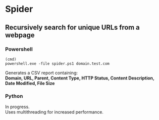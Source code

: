 # Spider
## Recursively search for unique URLs from a webpage
### Powershell
```
(cmd)
powershell.exe -file spider.ps1 domain.test.com
```
Generates a CSV report containing:
<br>
<b>
Domain, URL, Parent, Content Type, HTTP Status, Content Description, Date Modified, File Size
</b>
<br>
### Python
In progress.<br>
Uses multithreading for increased performance.
